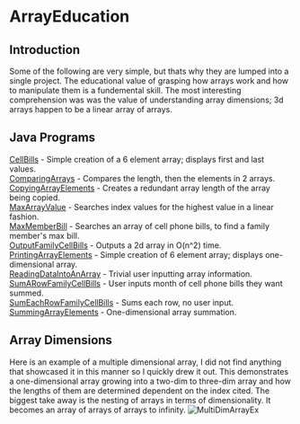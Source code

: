# ArrayEducation
## Introduction
Some of the following are very simple, but thats why they are lumped into a single project. The educational value of grasping how arrays work and how to manipulate them is a fundemental skill. The most interesting comprehension was  was the value of understanding array dimensions; 3d arrays happen to be a linear array of arrays.  

## Java Programs
[CellBills](https://github.com/Spades86/Undergraduate/blob/master/Java/Java-2/ArrayEducation/src/arrayEducation/CellBills.java) - Simple creation of a 6 element array; displays first and last values. \
[ComparingArrays](https://github.com/Spades86/Undergraduate/blob/master/Java/Java-2/ArrayEducation/src/arrayEducation/ComparingArrays.java) - Compares the length, then the elements in 2 arrays. \
[CopyingArrayElements](https://github.com/Spades86/Undergraduate/blob/master/Java/Java-2/ArrayEducation/src/arrayEducation/CopyingArrayElements.java) - Creates a redundant array length of the array being copied. \
[MaxArrayValue](https://github.com/Spades86/Undergraduate/blob/master/Java/Java-2/ArrayEducation/src/arrayEducation/MaxArrayValue.java) - Searches index values for the highest value in a linear fashion. \
[MaxMemberBill](https://github.com/Spades86/Undergraduate/blob/master/Java/Java-2/ArrayEducation/src/arrayEducation/MaxMemberBill.java) - Searches an array of cell phone bills, to find a family member's max bill. \
[OutputFamilyCellBills](https://github.com/Spades86/Undergraduate/blob/master/Java/Java-2/ArrayEducation/src/arrayEducation/OutputFamilyCellBills.java) - Outputs a 2d array in O(n^2) time. \
[PrintingArrayElements](https://github.com/Spades86/Undergraduate/blob/master/Java/Java-2/ArrayEducation/src/arrayEducation/PrintingArrayElements.java) - Simple creation of 6 element array; displays one-dimensional array. \
[ReadingDataIntoAnArray](https://github.com/Spades86/Undergraduate/blob/master/Java/Java-2/ArrayEducation/src/arrayEducation/ReadingDataIntoAnArray.java) - Trivial user inputting array information. \
[SumARowFamilyCellBills](https://github.com/Spades86/Undergraduate/blob/master/Java/Java-2/ArrayEducation/src/arrayEducation/SumARowFamilyCellBills.java) - User inputs month of cell phone bills they want summed. \
[SumEachRowFamilyCellBills](https://github.com/Spades86/Undergraduate/blob/master/Java/Java-2/ArrayEducation/src/arrayEducation/SumEachRowFamilyCellBills.java) - Sums each row, no user input. \
[SummingArrayElements](https://github.com/Spades86/Undergraduate/blob/master/Java/Java-2/ArrayEducation/src/arrayEducation/SummingArrayElements.java) - One-dimensional array summation.

## Array Dimensions
Here is an example of a multiple dimensional array, I did not find anything that showcased it in this manner so I quickly drew it out. This demonstrates a one-dimensional array growing into a two-dim to three-dim array and how the lengths of them are determined dependent on the index cited. The biggest take away is the nesting of arrays in terms of dimensionality. It becomes an array of arrays of arrays to infinity.
![MultiDimArrayEx](https://github.com/Spades86/Undergraduate/blob/master/images/MultiDimArrayEx.png)
